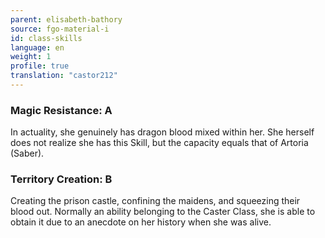 ```yaml
---
parent: elisabeth-bathory
source: fgo-material-i
id: class-skills
language: en
weight: 1
profile: true
translation: "castor212"
---
```


### Magic Resistance: A

In actuality, she genuinely has dragon blood mixed within her.
She herself does not realize she has this Skill, but the capacity equals that of Artoria (Saber).

### Territory Creation: B

Creating the prison castle, confining the maidens, and squeezing their blood out.
Normally an ability belonging to the Caster Class, she is able to obtain it due to an anecdote on her history when she was alive.
